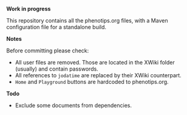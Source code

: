 **Work in progress**

This repository contains all the phenotips.org files, with a Maven configuration file for a standalone build.

**Notes**

Before committing please check:

- All user files are removed. Those are located in the XWiki folder (usually) and contain passwords.
- All references to ```jodatime``` are replaced by their XWiki counterpart.
- ```Home``` and ```Playground``` buttons are hardcoded to phenotips.org.

**Todo**

- Exclude some documents from dependencies.
